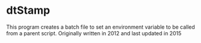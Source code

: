 # dtStamp
This program creates a batch file to set an environment variable to be called from a parent script.  Originally written in 2012 and last updated in 2015